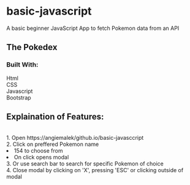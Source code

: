 # basic-javascript

A basic beginner JavaScript App to fetch Pokemon data from an API

<h2>The Pokedex</h2>

<h3>Built With:</h3>
  Html<br>
  CSS<br>
  Javascript<br>
  Bootstrap<br>
  
<h2>Explaination of Features:</h2><br>
  1. Open https://angiemalek/github.io/basic-javasccript<br>
  2. Click on preffered Pokemon name  <br>
      <li>154 to choose from</li>
      <li>On click opens modal</li>
  3. Or use search bar to search for specific Pokemon of choice <br>
  4. Close modal by clicking on 'X', pressing 'ESC' or clicking outside of modal
    
